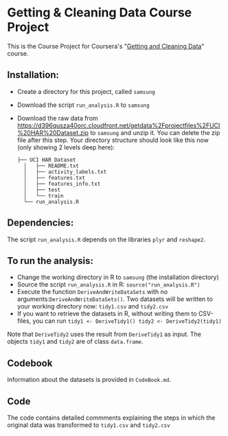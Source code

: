 # Getting & Cleaning Data Course Project
This is the Course Project for Coursera's "[Getting and Cleaning Data](https://www.coursera.org/course/getdata)" course. 

## Installation:
* Create a directory for this project, called `samsung`
* Download the script `run_analysis.R` to `samsung`
* Download the raw data from https://d396qusza40orc.cloudfront.net/getdata%2Fprojectfiles%2FUCI%20HAR%20Dataset.zip to `samsung` and unzip it. You can delete the zip file after this step. Your directory structure should look like this now (only showing 2 levels deep here):
 
  ```
  ├── UCI HAR Dataset
    │   ├── README.txt
    │   ├── activity_labels.txt
    │   ├── features.txt
    │   ├── features_info.txt
    │   ├── test
    │   └── train
    └── run_analysis.R 
  ```
  
## Dependencies:
The script `run_analysis.R` depends on the libraries `plyr` and `reshape2`. 

## To run the analysis:
* Change the working directory in R to `samsung` (the installation directory)
* Source the script `run_analysis.R` in R: `source("run_analysis.R")`
* Execute the function `DeriveAndWriteDataSets` with no arguments:`DeriveAndWriteDataSets()`. Two datasets will be written to your working directory now: `tidy1.csv` and `tidy2.csv`
* If you want to retrieve the datasets in R, without writing them to CSV-files, you can run ```tidy1 <- DeriveTidy1()
tidy2 <- DeriveTidy2(tidy1)```

Note that `DeriveTidy2` uses the result from `DeriveTidy1` as input. The objects `tidy1` and `tidy2` are of class `data.frame`.

## Codebook
Information about the datasets is provided in `CodeBook.md`.

## Code
The code contains detailed commments explaining the steps in which the original data was transformed to `tidy1.csv` and `tidy2.csv`

